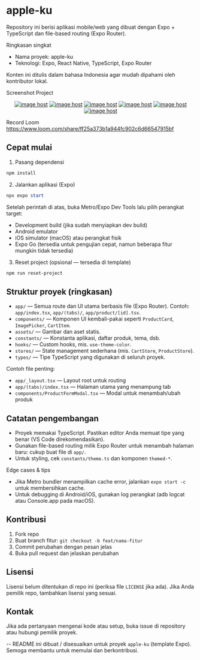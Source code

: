 # apple-ku

Repository ini berisi aplikasi mobile/web yang dibuat dengan Expo + TypeScript dan file-based routing (Expo Router).

Ringkasan singkat
- Nama proyek: apple-ku
- Teknologi: Expo, React Native, TypeScript, Expo Router
  
Konten ini ditulis dalam bahasa Indonesia agar mudah dipahami oleh kontributor lokal.

Screenshot Project
<div align="center">
<a href="https://imgbox.com/lhKBjX9v" target="_blank"><img src="https://thumbs2.imgbox.com/0b/4a/lhKBjX9v_t.jpg" alt="image host"/></a> <a href="https://imgbox.com/Uj9CNH7s" target="_blank"><img src="https://thumbs2.imgbox.com/52/dc/Uj9CNH7s_t.jpg" alt="image host"/></a> <a href="https://imgbox.com/GlI9o5zl" target="_blank"><img src="https://thumbs2.imgbox.com/f5/71/GlI9o5zl_t.jpg" alt="image host"/></a> <a href="https://imgbox.com/H5daTGbi" target="_blank"><img src="https://thumbs2.imgbox.com/51/74/H5daTGbi_t.jpg" alt="image host"/></a> <a href="https://imgbox.com/Opmw1SgH" target="_blank"><img src="https://thumbs2.imgbox.com/01/f3/Opmw1SgH_t.jpg" alt="image host"/></a> <a href="https://imgbox.com/DPOc7zyG" target="_blank"><img src="https://thumbs2.imgbox.com/c2/4a/DPOc7zyG_t.jpg" alt="image host"/></a>
</div>

Record Loom
https://www.loom.com/share/ff25a373b1a944fc902c6d66547915bf

## Cepat mulai

1. Pasang dependensi

```powershell
npm install
```

2. Jalankan aplikasi (Expo)

```powershell
npx expo start
```

Setelah perintah di atas, buka Metro/Expo Dev Tools lalu pilih perangkat target:
- Development build (jika sudah menyiapkan dev build)
- Android emulator
- iOS simulator (macOS) atau perangkat fisik
- Expo Go (tersedia untuk pengujian cepat, namun beberapa fitur mungkin tidak tersedia)

3. Reset project (opsional — tersedia di template)

```powershell
npm run reset-project
```

## Struktur proyek (ringkasan)

- `app/` — Semua route dan UI utama berbasis file (Expo Router). Contoh: `app/index.tsx`, `app/(tabs)/`, `app/product/[id].tsx`.
- `components/` — Komponen UI kembali-pakai seperti `ProductCard`, `ImagePicker`, `CartItem`.
- `assets/` — Gambar dan aset statis.
- `constants/` — Konstanta aplikasi, daftar produk, tema, dsb.
- `hooks/` — Custom hooks, mis. `use-theme-color`.
- `stores/` — State management sederhana (mis. `CartStore`, `ProductStore`).
- `types/` — Tipe TypeScript yang digunakan di seluruh proyek.

Contoh file penting:
- `app/_layout.tsx` — Layout root untuk routing
- `app/(tabs)/index.tsx` — Halaman utama yang menampung tab
- `components/ProductFormModal.tsx` — Modal untuk menambah/ubah produk

## Catatan pengembangan

- Proyek memakai TypeScript. Pastikan editor Anda memuat tipe yang benar (VS Code direkomendasikan).
- Gunakan file-based routing milik Expo Router untuk menambah halaman baru: cukup buat file di `app/`.
- Untuk styling, cek `constants/theme.ts` dan komponen `themed-*`.

Edge cases & tips
- Jika Metro bundler menampilkan cache error, jalankan `expo start -c` untuk membersihkan cache.
- Untuk debugging di Android/iOS, gunakan log perangkat (adb logcat atau Console.app pada macOS).

## Kontribusi

1. Fork repo
2. Buat branch fitur: `git checkout -b feat/nama-fitur`
3. Commit perubahan dengan pesan jelas
4. Buka pull request dan jelaskan perubahan

## Lisensi
Lisensi belum ditentukan di repo ini (periksa file `LICENSE` jika ada). Jika Anda pemilik repo, tambahkan lisensi yang sesuai.

## Kontak
Jika ada pertanyaan mengenai kode atau setup, buka issue di repository atau hubungi pemilik proyek.

--
README ini dibuat / disesuaikan untuk proyek `apple-ku` (template Expo). Semoga membantu untuk memulai dan berkontribusi.
